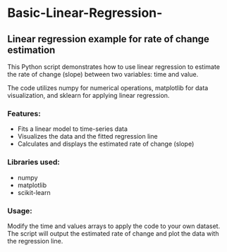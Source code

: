 # Basic-Linear-Regression-
## Linear regression example for rate of change estimation

This Python script demonstrates how to use linear regression to estimate the rate of change (slope) between two variables: time and value. 

The code utilizes numpy for numerical operations, matplotlib for data visualization, and sklearn for applying linear regression.


### Features:

- Fits a linear model to time-series data
- Visualizes the data and the fitted regression line
- Calculates and displays the estimated rate of change (slope)

 
### Libraries used:

- numpy
- matplotlib
- scikit-learn


### Usage:

Modify the time and values arrays to apply the code to your own dataset.
The script will output the estimated rate of change and plot the data with the regression line.

